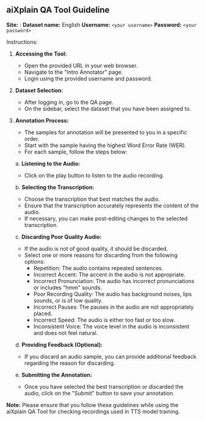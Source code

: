 ## aiXplain QA Tool Guideline

**Site:** <YOUR IP ADRESS>:<PORT>
**Dataset name:** English
**Username:** `<your username>` 
**Password:** `<your password>` 

Instructions:

1. **Accessing the Tool:**
   - Open the provided URL in your web browser.
   - Navigate to the "Intro Annotator" page.
   - Login using the provided username and password.

2. **Dataset Selection:**
   - After logging in, go to the QA page.
   - On the sidebar, select the dataset that you have been assigned to.

3. **Annotation Process:**
   - The samples for annotation will be presented to you in a specific order.
   - Start with the sample having the highest Word Error Rate (WER).
   - For each sample, follow the steps below:

   a. **Listening to the Audio:**
      - Click on the play button to listen to the audio recording.

   b. **Selecting the Transcription:**
      - Choose the transcription that best matches the audio.
      - Ensure that the transcription accurately represents the content of the audio.
      - If necessary, you can make post-editing changes to the selected transcription.

   c. **Discarding Poor Quality Audio:**
      - If the audio is not of good quality, it should be discarded.
      - Select one or more reasons for discarding from the following options:
        - Repetition: The audio contains repeated sentences.
        - Incorrect Accent: The accent in the audio is not appropriate.
        - Incorrect Pronunciation: The audio has incorrect pronunciations or includes "hmm" sounds.
        - Poor Recording Quality: The audio has background noises, lips sounds, or is of low quality.
        - Incorrect Pauses: The pauses in the audio are not appropriately placed.
        - Incorrect Speed: The audio is either too fast or too slow.
        - Inconsistent Voice: The voice level in the audio is inconsistent and does not feel natural.

   d. **Providing Feedback (Optional):**
      - If you discard an audio sample, you can provide additional feedback regarding the reason for discarding.

   e. **Submitting the Annotation:**
      - Once you have selected the best transcription or discarded the audio, click on the "Submit" button to save your annotation.

**Note:** Please ensure that you follow these guidelines while using the aiXplain QA Tool for checking recordings used in TTS model training.
